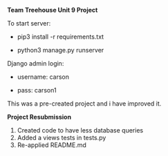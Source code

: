 **Team Treehouse Unit 9 Project**


To start server:

- pip3 install -r requirements.txt

- python3 manage.py runserver


Django admin login:

- username: carson

- pass: carson1


This was a pre-created project and i have improved it. 

**Project Resubmission**


1. Created code to have less database queries
2. Added a views tests in tests.py
3. Re-applied README.md
